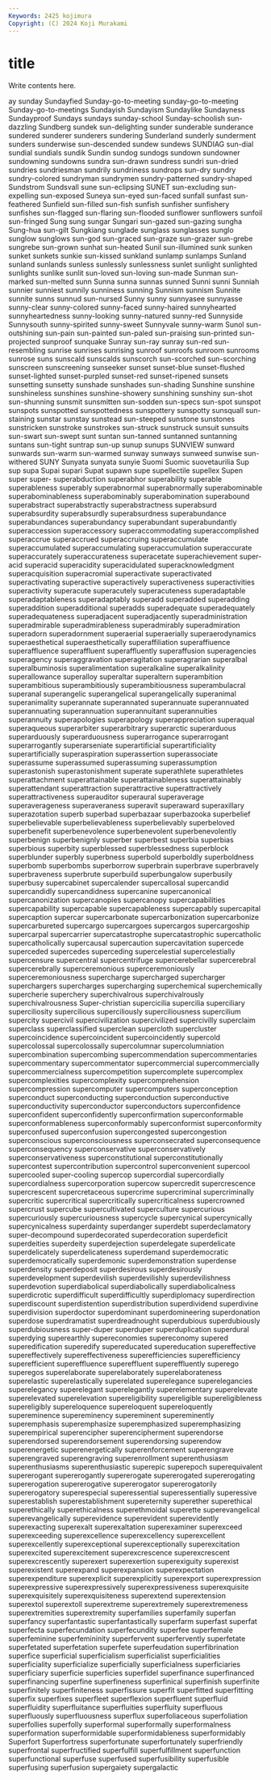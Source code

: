 ```yaml
---
Keywords: 2425 kojimura
Copyright: (C) 2024 Koji Murakami
---
```


# title

Write contents here.



ay sunday Sundayfied Sunday-go-to-meeting sunday-go-to-meeting Sunday-go-to-meetings Sundayish Sundayism
Sundaylike Sundayness Sundayproof Sundays sundays sunday-school Sunday-schoolish sun-dazzling Sundberg sundek
sun-delighting sunder sunderable sunderance sundered sunderer sunderers sundering Sunderland sunderly
sunderment sunders sunderwise sun-descended sundew sundews SUNDIAG sun-dial sundial sundials
sundik Sundin sundog sundogs sundown sundowner sundowning sundowns sundra sun-drawn
sundress sundri sun-dried sundries sundriesman sundrily sundriness sundrops sun-dry sundry
sundry-colored sundryman sundrymen sundry-patterned sundry-shaped Sundstrom Sundsvall sune sun-eclipsing SUNET
sun-excluding sun-expelling sun-exposed Suneya sun-eyed sun-faced sunfall sunfast sun-feathered Sunfield
sun-filled sun-fish sunfish sunfisher sunfishery sunfishes sun-flagged sun-flaring sun-flooded sunflower
sunflowers sunfoil sun-fringed Sung sung sungar Sungari sun-gazed sun-gazing sungha
Sung-hua sun-gilt Sungkiang sunglade sunglass sunglasses sunglo sunglow sunglows sun-god
sun-graced sun-graze sun-grazer sun-grebe sungrebe sun-grown sunhat sun-heated Sunil sun-illumined
sunk sunken sunket sunkets sunkie sun-kissed sunkland sunlamp sunlamps Sunland
sunland sunlands sunless sunlessly sunlessness sunlet sunlight sunlighted sunlights sunlike
sunlit sun-loved sun-loving sun-made Sunman sun-marked sun-melted sunn Sunna sunna
sunnas sunned Sunni sunni Sunniah sunnier sunniest sunnily sunniness sunning
Sunnism sunnism Sunnite sunnite sunns sunnud sun-nursed Sunny sunny sunnyasee
sunnyasse sunny-clear sunny-colored sunny-faced sunny-haired sunnyhearted sunnyheartedness sunny-looking sunny-natured sunny-red
Sunnyside Sunnysouth sunny-spirited sunny-sweet Sunnyvale sunny-warm Sunol sun-outshining sun-pain sun-painted
sun-paled sun-praising sun-printed sun-projected sunproof sunquake Sunray sun-ray sunray sun-red
sun-resembling sunrise sunrises sunrising sunroof sunroofs sunroom sunrooms sunrose suns
sunscald sunscalds sunscorch sun-scorched sun-scorching sunscreen sunscreening sunseeker sunset sunset-blue
sunset-flushed sunset-lighted sunset-purpled sunset-red sunset-ripened sunsets sunsetting sunsetty sunshade sunshades
sun-shading Sunshine sunshine sunshineless sunshines sunshine-showery sunshining sunshiny sun-shot sun-shunning
sunsmit sunsmitten sun-sodden sun-specs sun-spot sunspot sunspots sunspotted sunspottedness sunspottery
sunspotty sunsquall sun-staining sunstar sunstay sunstead sun-steeped sunstone sunstones sunstricken
sunstroke sunstrokes sun-struck sunstruck sunsuit sunsuits sun-swart sun-swept sunt suntan
sun-tanned suntanned suntanning suntans sun-tight suntrap sun-up sunup sunups SUNVIEW
sunward sunwards sun-warm sun-warmed sunway sunways sunweed sunwise sun-withered SUNY
Sunyata sunyata sunyie Suomi Suomic suovetaurilia Sup sup supa Supai
supari Supat supawn supe supellectile supellex Supen super super- superabduction
superabhor superability superable superableness superably superabnormal superabnormally superabominable superabominableness superabominably
superabomination superabound superabstract superabstractly superabstractness superabsurd superabsurdity superabsurdly superabsurdness superabundance
superabundances superabundancy superabundant superabundantly superaccession superaccessory superaccommodating superaccomplished superaccrue superaccrued
superaccruing superaccumulate superaccumulated superaccumulating superaccumulation superaccurate superaccurately superaccurateness superacetate superachievement
super-acid superacid superacidity superacidulated superacknowledgment superacquisition superacromial superactivate superactivated superactivating
superactive superactively superactiveness superactivities superactivity superacute superacutely superacuteness superadaptable superadaptableness
superadaptably superadd superadded superadding superaddition superadditional superadds superadequate superadequately superadequateness
superadjacent superadjacently superadministration superadmirable superadmirableness superadmirably superadmiration superadorn superadornment superaerial
superaerially superaerodynamics superaesthetical superaesthetically superaffiliation superaffiuence superaffluence superaffluent superaffluently superaffusion
superagencies superagency superaggravation superagitation superagrarian superalbal superalbuminosis superalimentation superalkaline superalkalinity
superallowance superalloy superaltar superaltern superambition superambitious superambitiously superambitiousness superambulacral superanal
superangelic superangelical superangelically superanimal superanimality superannate superannated superannuate superannuated superannuating
superannuation superannuitant superannuities superannuity superapologies superapology superappreciation superaqual superaqueous superarbiter
superarbitrary superarctic superarduous superarduously superarduousness superarrogance superarrogant superarrogantly superarseniate superartificial
superartificiality superartificially superaspiration superassertion superassociate superassume superassumed superassuming superassumption superastonish
superastonishment superate superathlete superathletes superattachment superattainable superattainableness superattainably superattendant superattraction
superattractive superattractively superattractiveness superauditor superaural superaverage superaverageness superaveraness superavit superaward
superaxillary superazotation superb superbad superbazaar superbazooka superbelief superbelievable superbelievableness superbelievably
superbeloved superbenefit superbenevolence superbenevolent superbenevolently superbenign superbenignly superber superbest superbia
superbias superbious superbity superblessed superblessedness superblock superblunder superbly superbness superbold
superboldly superboldness superbomb superbombs superborrow superbrain superbrave superbravely superbraveness superbrute
superbuild superbungalow superbusily superbusy supercabinet supercalender supercallosal supercandid supercandidly supercandidness
supercanine supercanonical supercanonization supercanopies supercanopy supercapabilities supercapability supercapable supercapableness supercapably
supercapital supercaption supercar supercarbonate supercarbonization supercarbonize supercarbureted supercargo supercargoes supercargos
supercargoship supercarpal supercarrier supercatastrophe supercatastrophic supercatholic supercatholically supercausal supercaution supercavitation
supercede superceded supercedes superceding supercelestial supercelestially supercensure supercentral supercentrifuge supercerebellar
supercerebral supercerebrally superceremonious superceremoniously superceremoniousness supercharge supercharged supercharger superchargers supercharges
supercharging superchemical superchemically supercherie superchery superchivalrous superchivalrously superchivalrousness Super-christian supercicilia
supercilia superciliary superciliosity supercilious superciliously superciliousness supercilium supercity supercivil supercivilization
supercivilized supercivilly superclaim superclass superclassified superclean supercloth supercluster supercoincidence supercoincident
supercoincidently supercold supercolossal supercolossally supercolumnar supercolumniation supercombination supercombing supercommendation supercommentaries
supercommentary supercommentator supercommercial supercommercially supercommercialness supercompetition supercomplete supercomplex supercomplexities supercomplexity
supercomprehension supercompression supercomputer supercomputers superconception superconduct superconducting superconduction superconductive superconductivity
superconductor superconductors superconfidence superconfident superconfidently superconfirmation superconformable superconformableness superconformably superconformist
superconformity superconfused superconfusion supercongested supercongestion superconscious superconsciousness superconsecrated superconsequence superconsequency
superconservative superconservatively superconservativeness superconstitutional superconstitutionally supercontest supercontribution supercontrol superconvenient supercool
supercooled super-cooling supercop supercordial supercordially supercordialness supercorporation supercow supercredit supercrescence
supercrescent supercretaceous supercrime supercriminal supercriminally supercritic supercritical supercritically supercriticalness supercrowned
supercrust supercube supercultivated superculture supercurious supercuriously supercuriousness supercycle supercynical supercynically
supercynicalness superdainty superdanger superdebt superdeclamatory super-decompound superdecorated superdecoration superdeficit superdeities
superdeity superdejection superdelegate superdelicate superdelicately superdelicateness superdemand superdemocratic superdemocratically superdemonic
superdemonstration superdense superdensity superdeposit superdesirous superdesirously superdevelopment superdevilish superdevilishly superdevilishness
superdevotion superdiabolical superdiabolically superdiabolicalness superdicrotic superdifficult superdifficultly superdiplomacy superdirection superdiscount
superdistention superdistribution superdividend superdivine superdivision superdoctor superdominant superdomineering superdonation superdose
superdramatist superdreadnought superdubious superdubiously superdubiousness super-duper superduper superduplication superdural superdying
superearthly supereconomies supereconomy supered superedification superedify supereducated supereducation supereffective supereffectively
supereffectiveness superefficiencies superefficiency superefficient supereffluence supereffluent supereffluently superego superegos superelaborate
superelaborately superelaborateness superelastic superelastically superelated superelegance superelegancies superelegancy superelegant superelegantly
superelementary superelevate superelevated superelevation supereligibility supereligible supereligibleness supereligibly supereloquence supereloquent
supereloquently supereminence supereminency supereminent supereminently superemphasis superemphasize superemphasized superemphasizing superempirical
superencipher superencipherment superendorse superendorsed superendorsement superendorsing superendow superenergetic superenergetically superenforcement
superengrave superengraved superengraving superenrollment superenthusiasm superenthusiasms superenthusiastic superepic superepoch superequivalent
supererogant supererogantly supererogate supererogated supererogating supererogation supererogative supererogator supererogatorily supererogatory
superespecial superessential superessentially superessive superestablish superestablishment supereternity superether superethical superethically
superethicalness superethmoidal superette superevangelical superevangelically superevidence superevident superevidently superexacting superexalt
superexaltation superexaminer superexceed superexceeding superexcellence superexcellency superexcellent superexcellently superexceptional superexceptionally
superexcitation superexcited superexcitement superexcrescence superexcrescent superexcrescently superexert superexertion superexiguity superexist
superexistent superexpand superexpansion superexpectation superexpenditure superexplicit superexplicitly superexport superexpression superexpressive
superexpressively superexpressiveness superexquisite superexquisitely superexquisiteness superextend superextension superextol superextoll superextreme
superextremely superextremeness superextremities superextremity superfamilies superfamily superfan superfancy superfantastic superfantastically
superfarm superfast superfat superfecta superfecundation superfecundity superfee superfemale superfeminine superfemininity
superfervent superfervently superfetate superfetated superfetation superfete superfeudation superfibrination superfice superficial
superficialism superficialist superficialities superficiality superficialize superficially superficialness superficiaries superficiary superficie
superficies superfidel superfinance superfinanced superfinancing superfine superfineness superfinical superfinish superfinite
superfinitely superfiniteness superfissure superfit superfitted superfitting superfix superfixes superfleet superflexion
superfluent superfluid superfluidity superfluitance superfluities superfluity superfluous superfluously superfluousness superflux
superfoliaceous superfoliation superfollies superfolly superformal superformally superformalness superformation superformidable superformidableness
superformidably Superfort Superfortress superfortunate superfortunately superfriendly superfrontal superfructified superfulfill superfulfillment
superfunction superfunctional superfuse superfused superfusibility superfusible superfusing superfusion supergaiety supergalactic
